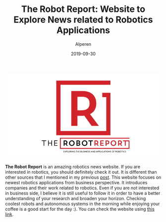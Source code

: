 ﻿---
layout: post
title:  "The Robot Report: Website to Explore News related to Robotics Applications"
author: Alperen
date:   2019-09-30
image: /images/robot-report/1.jpg
categories:
  - Academic
---

![The Robot Report](/images/robot-report/1.jpg)

**The Robot Report** is an amazing robotics news website. If you are interested
in robotics, you should definitely check it out. It is different than other 
sources that I mentioned in my previous [post](https://samialperen.github.io/2019/03/19/robotics-resources.html). This website focuses on newest robotics applications from business perspective. It introduces companies and their work related to robotics. Even if you are not interested in business side, I believe it is still useful to follow it in order to have a better understanding of your research and broaden your horizon. Checking coolest robots and autonomous systems in the morning while enjoying your coffee is a good start for the day :). You can check the website using [this link](https://www.therobotreport.com/).

<center> 
  <script type='text/javascript' src='https://storage.ko-fi.com/cdn/widget/Widget_2.js'></script><script type='text/javascript' style="text-align:center">kofiwidget2.init('Buy Me a Coffee', '#e08428', 'V7V3IDOGW');kofiwidget2.draw();</script> 
</center>